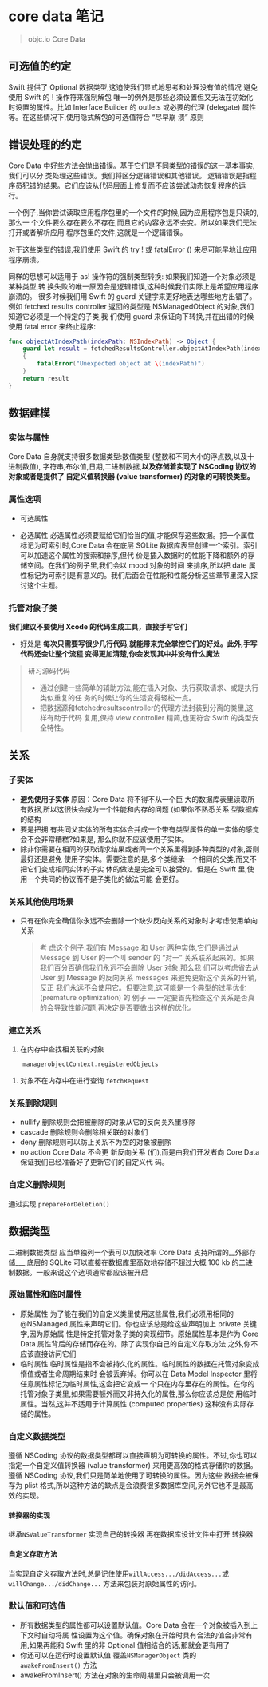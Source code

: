 # core data 笔记 

> objc.io Core Data

## 可选值的约定

Swift 提供了 Optional 数据类型,这迫使我们显式地思考和处理没有值的情况
避免使用 Swift 的 ! 操作符来强制解包
唯一的例外是那些必须设置但又无法在初始化时设置的属性。比如 Interface Builder 的 outlets 或必要的代理 (delegate) 属性等。在这些情况下,使用隐式解包的可选值符合 “尽早崩 溃” 原则
## 错误处理的约定
Core Data 中好些方法会抛出错误。基于它们是不同类型的错误的这一基本事实,我们可以分 类处理这些错误。我们将区分逻辑错误和其他错误。
逻辑错误是指程序员犯错的结果。它们应该从代码层面上修复而不应该尝试动态恢复程序的运
行。

一个例子,当你尝试读取应用程序包里的一个文件的时候,因为应用程序包是只读的,那么一
个文件要么存在要么不存在,而且它的内容永远不会变。所以如果我们无法打开或者解析应用
程序包里的文件,这就是一个逻辑错误。

对于这些类型的错误,我们使用 Swift 的 try ! 或 fatalError () 来尽可能早地让应用程序崩溃。

同样的思想可以适用于 as! 操作符的强制类型转换: 如果我们知道一个对象必须是某种类型,转
换失败的唯一原因会是逻辑错误,这种时候我们实际上是希望应用程序崩溃的。
很多时候我们用 Swift 的 guard 关键字来更好地表达哪些地方出错了。例如 fetched results controller 返回的类型是 NSManagedObject 的对象,我们知道它必须是一个特定的子类,我 们使用 guard 来保证向下转换,并在出错的时候使用 fatal error 来终止程序:
````swift
func objectAtIndexPath(indexPath: NSIndexPath) -> Object {
	guard let result = fetchedResultsController.objectAtIndexPath(indexPath) as? Object else
	{
		fatalError("Unexpected object at \(indexPath)")
	}
	return result
}
````
## 数据建模
### 实体与属性
Core Data 自身就支持很多数据类型:数值类型 (整数和不同大小的浮点数,以及十进制数值), 字符串,布尔值,日期,二进制数据,__以及存储着实现了 NSCoding 协议的对象或者是提供了 自定义值转换器 (value transformer) 的对象的可转换类型。__
### 属性选项

- 可选属性


- 必选属性
  必选属性必须要赋给它们恰当的值,才能保存这些数据。把一个属性标记为可索引时,Core Data 会在底层 SQLite 数据库表里创建一个索引。索引可以加速这个属性的搜索和排序,但代 价是插入数据时的性能下降和额外的存储空间。在我们的例子里,我们会以 mood 对象的时间 来排序,所以把 date 属性标记为可索引是有意义的。我们后面会在性能和性能分析这些章节里深入探讨这个主题。

### 托管对象子类
__我们建议不要使用 Xcode 的代码生成工具，直接手写它们__
- 好处是 __每次只需要写很少几行代码,就能带来完全掌控它们的好处。此外,手写代码还会让整个流程 变得更加清楚,你会发现其中并没有什么魔法__

> 研习源码代码
> - 通过创建一些简单的辅助方法,能在插入对象、执行获取请求、或是执行类似重复的任 务的时候让你的生活变得轻松一点。
> - 把数据源和fetchedresultscontroller的代理方法封装到分离的类里,这样有助于代码 复用,保持 view controller 精简,也更符合 Swift 的类型安全特性。


## 关系
### 子实体
- __避免使用子实体__ 原因：Core Data 将不得不从一个巨 大的数据库表里读取所有数据,所以这很快会成为一个性能和内存的问题 (如果你不熟悉关系 型数据库的结构
- 要是把拥 有共同父实体的所有实体合并成一个带有类型属性的单一实体的感觉会不会非常糟糕?如果是, 那么你就不应该使用子实体。
- 除非你需要在相同的获取请求结果或者同一个关系里得到多种类型的对象,否则最好还是避免 使用子实体。需要注意的是,多个类继承一个相同的父类,而又不把它们变成相同实体的子实 体的做法是完全可以接受的。但是在 Swift 里,使用一个共同的协议而不是子类化的做法可能 会更好。

### 关系其他使用场景
- 只有在你完全确信你永远不会删除一个缺少反向关系的对象时才考虑使用单向关系
  > 考 虑这个例子:我们有 Message 和 User 两种实体,它们是通过从 Message 到 User 的一个叫 sender 的 “对一” 关系联系起来的。如果我们百分百确信我们永远不会删除 User 对象,那么我 们可以考虑省去从 User 到 Message 的反向关系 messages 来避免更新这个关系的开销,反正 我们永远不会使用它。但要注意,这可能是一个典型的过早优化 (premature optimization) 的 例子 — 一定要首先检查这个关系是否真的会导致性能问题,再决定是否要做出这样的优化。

### 建立关系
1. 在内存中查找相关联的对象 
````swift
	managerobjectContext.registeredObjects
````
1. 对象不在内存中在进行查询 ````fetchRequest````
### 关系删除规则
- nullify  删除规则会把被删除的对象从它的反向关系里移除
- cascade 删除规则会删除相关联的对象们
- deny 删除规则可以防止关系不为空的对象被删除
- no action Core Data 不会更 新反向关系 (们),而是由我们开发者向 Core Data 保证我们已经准备好了更新它们的自定义代 码。
### 自定义删除规则
通过实现 ````prepareForDeletion()````
## 数据类型
二进制数据类型 应当单独列一个表可以加快效率
Core Data 支持所谓的__外部存储___,底层的 SQLite 可以直接在数据库里高效地存储不超过大概 100 kb 的二进制数据。一般来说这个选项通常都应该被开启
### 原始属性和临时属性
- 原始属性
  为了能在我们的自定义类里使用这些属性,我们必须用相同的 @NSManaged 属性来声明它们。你也应该总是给这些声明加上 private 关键字,因为原始属 性是特定托管对象子类的实现细节。原始属性基本是作为 Core Data 属性背后的存储而存在的。除了实现你自己的自定义存取方法 之外,你不应该直接访问它们
- 临时属性
  临时属性是指不会被持久化的属性。临时属性的数据在托管对象变成惰值或者生命周期结束时 会被丢弃掉。你可以在 Data Model Inspector 里将任意属性标记为临时属性,这会把它变成一 个只在内存里存在的属性。在你的托管对象子类里,如果需要额外而又非持久化的属性,那么你应该总是使 用临时属性。当然,这并不适用于计算属性 (computed properties) 这种没有实际存储的属性。
### 自定义数据类型
遵循 NSCoding 协议的数据类型都可以直接声明为可转换的属性。不过,你也可以指定一个自定义值转换器 (value transformer) 来用更高效的格式存储你的数据。
遵循 NSCoding 协议,我们只是简单地使用了可转换的属性。因为这些 数据会被保存为 plist 格式,所以这种方法的缺点是会浪费很多数据库空间,另外它也不是最高
效的实现。
#### 转换器的实现
继承`NSValueTransformer` 实现自己的转换器 再在数据库设计文件中打开 转换器
#### 自定义存取方法
当实现自定义存取方法时,总是记住使用`willAccess.../didAccess...`或 `willChange.../didChange...` 方法来包装对原始属性的访问。
### 默认值和可选值
- 所有数据类型的属性都可以设置默认值。Core Data 会在一个对象被插入到上下文时自动将属 性设置为这个值。确保对象在开始时具有合法的值会非常有用,如果再能和 Swift 里的非 Optional 值相结合的话,那就会更有用了
- 你还可以在运行时设置默认值 覆盖`NSManagerObject` 类的` awakeFromInsert()` 方法
- awakeFromInsert() 方法在对象的生命周期里只会被调用一次
